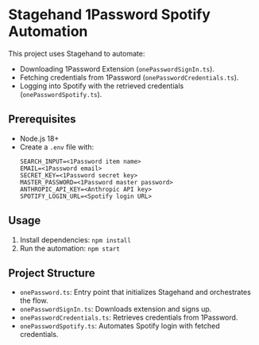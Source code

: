 # Stagehand 1Password Spotify Automation

This project uses Stagehand to automate:
- Downloading 1Password Extension (`onePasswordSignIn.ts`).
- Fetching credentials from 1Password (`onePasswordCredentials.ts`).
- Logging into Spotify with the retrieved credentials (`onePasswordSpotify.ts`).

## Prerequisites
- Node.js 18+
- Create a `.env` file with:
  ```env
  SEARCH_INPUT=<1Password item name>
  EMAIL=<1Password email>
  SECRET_KEY=<1Password secret key>
  MASTER_PASSWORD=<1Password master password>
  ANTHROPIC_API_KEY=<Anthropic API key>
  SPOTIFY_LOGIN_URL=<Spotify login URL>
  ```

## Usage
1. Install dependencies: `npm install`
2. Run the automation: `npm start`

## Project Structure
- `onePassword.ts`: Entry point that initializes Stagehand and orchestrates the flow.
- `onePasswordSignIn.ts`: Downloads extension and signs up.
- `onePasswordCredentials.ts`: Retrieves credentials from 1Password.
- `onePasswordSpotify.ts`: Automates Spotify login with fetched credentials.

